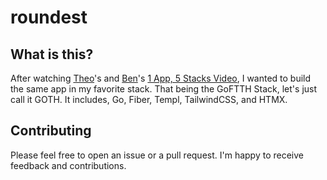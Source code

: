 # roundest

## What is this?

After watching [Theo](https://www.youtube.com/@t3dotgg)'s and [Ben](https://www.youtube.com/@bmdavis419)'s [1 App, 5 Stacks Video](https://www.youtube.com/watch?v=O-EWIlZW0mM), I wanted to build the same app in my favorite stack. That being the GoFTTH Stack, let's just call it GOTH. It includes, Go, Fiber, Templ, TailwindCSS, and HTMX.

## Contributing

Please feel free to open an issue or a pull request. I'm happy to receive feedback and contributions.

